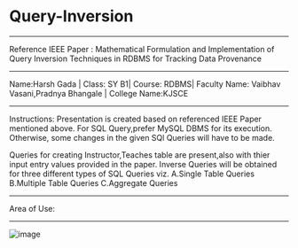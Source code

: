 # Query-Inversion
____________________________________________
Reference IEEE Paper : Mathematical Formulation and Implementation of Query Inversion Techniques in RDBMS for Tracking Data Provenance
____________________________________________
Name:Harsh Gada | Class: SY B1| Course: RDBMS| Faculty Name: Vaibhav Vasani,Pradnya Bhangale | College Name:KJSCE
_____________________________________________
Instructions:
Presentation is created based on referenced IEEE Paper mentioned above.
For SQL Query,prefer MySQL DBMS for its execution.
Otherwise, some changes in the given SQl Queries will have to be made.

Queries for creating Instructor,Teaches table are present,also with thier input entry values provided in the paper.
Inverse Queries will be obtained for three different types of SQL Queries viz.
A.Single Table Queries
B.Multiple Table Queries
C.Aggregate Queries
_____________________________________________

Area of Use:
_____________________________________________
![image](https://user-images.githubusercontent.com/68476614/115984475-dc1d1a80-a5c4-11eb-95a3-40dd4a6cc7a1.png)

